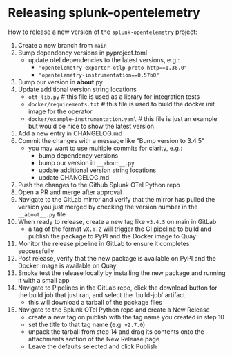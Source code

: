 # Releasing splunk-opentelemetry

How to release a new version of the `splunk-opentelemetry` project:

1) Create a new branch from `main`
2) Bump dependency versions in pyproject.toml
    - update otel dependencies to the latest versions, e.g.:
        - `"opentelemetry-exporter-otlp-proto-http==1.36.0"`
        - `"opentelemetry-instrumentation==0.57b0"`
3) Bump our version in __about__.py
4) Update additional version string locations
    - `ott_lib.py` # this file is used as a library for integration tests
    - `docker/requirements.txt` # this file is used to build the docker init image for the operator
    - `docker/example-instrumentation.yaml`  # this file is just an example but would be nice to show the latest version
5) Add a new entry in CHANGELOG.md
6) Commit the changes with a message like "Bump version to 3.4.5"
    - you may want to use multiple commits for clarity, e.g.:
        - bump dependency versions
        - bump our version in `__about__.py`
        - update additional version string locations
        - update CHANGELOG.md
7) Push the changes to the Github Splunk OTel Python repo
8) Open a PR and merge after approval
9) Navigate to the GitLab mirror and verify that the mirror has pulled the version you just merged by checking the
   version number in the `__about__.py` file
10) When ready to release, create a new tag like `v3.4.5` on main in GitLab
    - a tag of the format `vX.Y.Z` will trigger the CI pipeline to build and publish the package to PyPI and the Docker
      image to Quay
11) Monitor the release pipeline in GitLab to ensure it completes successfully
12) Post release, verify that the new package is available on PyPI and the Docker image is available on Quay
13) Smoke test the release locally by installing the new package and running it with a small app
14) Navigate to Pipelines in the GitLab repo, click the download button for the build job that just ran,
    and select the 'build-job' artifact
    - this will download a tarball of the package files
15) Navigate to the Splunk OTel Python repo and create a New Release
    - create a new tag on publish with the tag name you created in step 10
    - set the title to that tag name (e.g. `v2.7.0`)
    - unpack the tarball from step 14 and drag its contents onto the attachments section of the New Release page
    - Leave the defaults selected and click Publish
